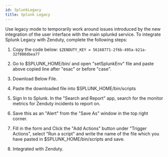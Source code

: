 ```yaml
---
id: SplunkLegacy
title: Splunk Legacy
---
```

Use legacy mode to temporarily work around issues introduced by the new integration of the user interface with the main splunkd service. To integrate Splunk Legacy with Zenduty, complete the following steps:

1. Copy the code below:
``
    $ZENDUTY_KEY = 56168771-2f6b-495a-b21a-32f080dbea77
``
2. Go to $SPLUNK_HOME/bin/ and open "setSplunkEnv" file and paste above copied line after "esac" or before "case".
3. Download Below File.
    
4. Paste the downloaded file into $SPLUNK_HOME/bin/scripts
5. Sign In to Splunk. In the "Search and Report" app, search for the monitor metrics for Zenduty incidents to report on.
6. Save this as an "Alert" from the "Save As" window in the top right corner.
7. Fill in the form and Click the "Add Actions" button under "Trigger Actions", select "Run a script" and write the name of the file which you have pasted in $SPLUNK_HOME/bin/scripts and save.
8. Integrated with Zenduty.